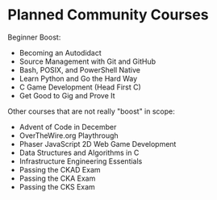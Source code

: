 # Planned Community Courses

Beginner Boost:

* Becoming an Autodidact
* Source Management with Git and GitHub
* Bash, POSIX, and PowerShell Native 
* Learn Python and Go the Hard Way
* C Game Development (Head First C)
* Get Good to Gig and Prove It

Other courses that are not really "boost" in scope:

* Advent of Code in December
* OverTheWire.org Playthrough
* Phaser JavaScript 2D Web Game Development
* Data Structures and Algorithms in C
* Infrastructure Engineering Essentials
* Passing the CKAD Exam
* Passing the CKA Exam
* Passing the CKS Exam
